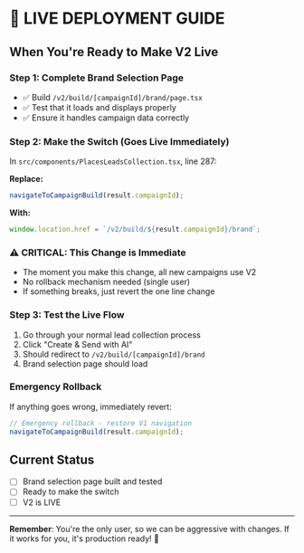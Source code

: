 # 🚨 LIVE DEPLOYMENT GUIDE

## When You're Ready to Make V2 Live

### Step 1: Complete Brand Selection Page
- ✅ Build `/v2/build/[campaignId]/brand/page.tsx`
- ✅ Test that it loads and displays properly
- ✅ Ensure it handles campaign data correctly

### Step 2: Make the Switch (Goes Live Immediately)

In `src/components/PlacesLeadsCollection.tsx`, line 287:

**Replace:**
```typescript
navigateToCampaignBuild(result.campaignId);
```

**With:**
```typescript
window.location.href = `/v2/build/${result.campaignId}/brand`;
```

### ⚠️ **CRITICAL**: This Change is Immediate
- The moment you make this change, all new campaigns use V2
- No rollback mechanism needed (single user)
- If something breaks, just revert the one line change

### Step 3: Test the Live Flow
1. Go through your normal lead collection process
2. Click "Create & Send with AI" 
3. Should redirect to `/v2/build/[campaignId]/brand`
4. Brand selection page should load

### Emergency Rollback
If anything goes wrong, immediately revert:
```typescript
// Emergency rollback - restore V1 navigation
navigateToCampaignBuild(result.campaignId);
```

## Current Status
- [ ] Brand selection page built and tested
- [ ] Ready to make the switch
- [ ] V2 is LIVE

---

**Remember**: You're the only user, so we can be aggressive with changes. If it works for you, it's production ready! 🚀 
